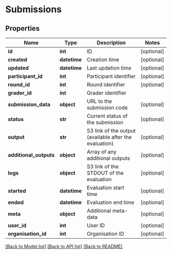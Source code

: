 # Submissions

## Properties
Name | Type | Description | Notes
------------ | ------------- | ------------- | -------------
**id** | **int** | ID | [optional] 
**created** | **datetime** | Creation time | [optional] 
**updated** | **datetime** | Last updation time | [optional] 
**participant_id** | **int** | Participant identifier | [optional] 
**round_id** | **int** | Round identifier | [optional] 
**grader_id** | **int** | Grader identifier | 
**submission_data** | **object** | URL to the submission code | [optional] 
**status** | **str** | Current status of the submission | [optional] 
**output** | **str** | S3 link of the output (available after the evaluation) | [optional] 
**additional_outputs** | **object** | Array of any additional outputs | [optional] 
**logs** | **object** | S3 link of the STDOUT of the evaluation | [optional] 
**started** | **datetime** | Evaluation start time | [optional] 
**ended** | **datetime** | Evaluation end time | [optional] 
**meta** | **object** | Additional meta-data | [optional] 
**user_id** | **int** | User ID | [optional] 
**organisation_id** | **int** | Organisation ID | [optional] 

[[Back to Model list]](../README.md#documentation-for-models) [[Back to API list]](../README.md#documentation-for-api-endpoints) [[Back to README]](../README.md)


